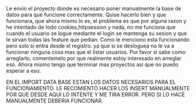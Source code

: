 Le envio el proyecto donde es necesario poner manualmente la base de datos para que funcione correctamente.
Quise hacerlo bien y que funcionara, que ahora mismo lo es, el problema es que por alguna razon y he intentado de todo
cookies,httpsession y nada, no me funciona que cuando el usuario se logue mediante el login se mantenga su sesion y que le 
sirvan todas las feature que pedian. Como le menciono esta funcionando pero solo si entra desde el registro. ya que si se desloguea
no le va a funcionar ninguna cosa mas que el listar usuarios. Por favor si sabe como arreglarlo, comentemelo por que realmente estoy
interesado en arreglar eso. Ahora mismo tengo que terminar mas proyectos asi que no puedo esperar a eso. 

EN EL IMPORT DATA BASE ESTAN LOS DATOS NECESARIOS PARA EL FUNCIONAMIENTO. LE RECOMIENTO HACER LOS INSERT MANUALMENTE POR QUE DESDE AQUI
LO INTENTE Y ME TIRA ERROR. PERO SI LO HACE MANUALMENTE DEBERIA FUNCIONAR. 